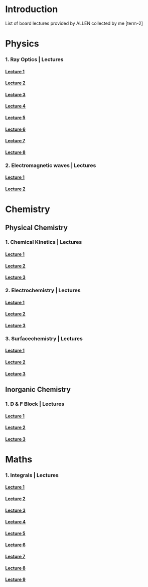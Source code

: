 # Introduction

List of board lectures provided by ALLEN collected by me [term-2]

# Physics
### 1. Ray Optics | Lectures
   ####   [Lecture 1](https://player.vimeo.com/video/662170214?h=0863d6a796)
   ####   [Lecture 2](https://player.vimeo.com/video/662170395?h=3c3cac9886)
   ####   [Lecture 3](https://player.vimeo.com/video/662169257?h=8d73434543)
   ####   [Lecture 4](https://player.vimeo.com/video/662169387?h=c9d5c98f9b)
   ####   [Lecture 5](https://player.vimeo.com/video/662169526?h=79e6c6a962)
   ####   [Lecture 6](https://player.vimeo.com/video/662169692?h=cd1291a6aa)
   ####   [Lecture 7](https://player.vimeo.com/video/662169802?h=2c4ae31e2f)
   ####   [Lecture 8](https://player.vimeo.com/video/662169986?h=aade3a5983)

### 2. Electromagnetic waves | Lectures
####   [Lecture 1](https://player.vimeo.com/video/662171536?h=de41371739)
####   [Lecture 2](https://player.vimeo.com/video/662170606?h=382fe5a7ad)

# Chemistry

## Physical Chemistry 

### 1. Chemical Kinetics | Lectures
####   [Lecture 1](https://player.vimeo.com/video/658109454?h=b53403e42b)
####   [Lecture 2](https://player.vimeo.com/video/658111449?h=b18fd315d2)
####   [Lecture 3](https://player.vimeo.com/video/658112968?h=435742b707)

### 2. Electrochemistry | Lectures
####   [Lecture 1](https://player.vimeo.com/video/658105004?h=69dddb0b0e)
####   [Lecture 2](https://player.vimeo.com/video/658106989?h=886fc3e702)
####   [Lecture 3](https://player.vimeo.com/video/658108455?h=2b709841bf)

### 3. Surfacechemistry | Lectures
####   [Lecture 1](https://player.vimeo.com/video/660350795?h=61188d4704)
####   [Lecture 2](https://player.vimeo.com/video/660352318?h=cf0b00484a)
####   [Lecture 3](https://player.vimeo.com/video/660352904?h=5a8b3f2e43)

## Inorganic Chemistry

### 1. D & F Block | Lectures
####   [Lecture 1](https://player.vimeo.com/video/660353370?h=c1f7da33d5)
####   [Lecture 2](https://player.vimeo.com/video/660353675?h=b38c000b4d)
####   [Lecture 3](https://player.vimeo.com/video/660353936?h=8595699b34)

# Maths

### 1. Integrals | Lectures
####   [Lecture 1](https://player.vimeo.com/video/662167881?h=945fad7cfe)
####   [Lecture 2](https://player.vimeo.com/video/662168323?h=1afd438d4a)
####   [Lecture 3](https://player.vimeo.com/video/662168850?h=0aa75dbc5b)
####   [Lecture 4](https://player.vimeo.com/video/662165008?h=f3d746bd10)
####   [Lecture 5](https://player.vimeo.com/video/662165500?h=8e9c41b40d)
####   [Lecture 6](https://player.vimeo.com/video/662166113?h=4985139170)
####   [Lecture 7](https://player.vimeo.com/video/662166622?h=83570147c3)
####   [Lecture 8](https://player.vimeo.com/video/662167206?h=6b09682ed6)
####   [Lecture 9](https://player.vimeo.com/video/662167566?h=35adb335c1)
